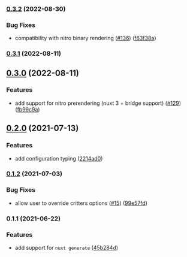 

### [0.3.2](https://github.com/nuxt-modules/critters/compare/0.3.1...0.3.2) (2022-08-30)


### Bug Fixes

* compatibility with nitro binary rendering ([#136](https://github.com/nuxt-modules/critters/issues/136)) ([f63f38a](https://github.com/nuxt-modules/critters/commit/f63f38aa576badad3a8f692e38280de634931e08))

### [0.3.1](https://github.com/nuxt-modules/critters/compare/0.3.0...0.3.1) (2022-08-11)

## [0.3.0](https://github.com/nuxt-modules/critters/compare/0.2.0...0.3.0) (2022-08-11)

### Features

- add support for nitro prerendering (nuxt 3 + bridge support) ([#129](https://github.com/nuxt-modules/critters/issues/129)) ([fb99c9a](https://github.com/nuxt-modules/critters/commit/fb99c9a44eae057c7e9ab096ec83a3ec5d1a8650))

## [0.2.0](https://github.com/nuxt-modules/critters/compare/0.1.2...0.2.0) (2021-07-13)

### Features

- add configuration typing ([2214ad0](https://github.com/nuxt-modules/critters/commit/2214ad07ad3ca1c5ded157a68dda61c161d09817))

### [0.1.2](https://github.com/nuxt-modules/critters/compare/0.1.1...0.1.2) (2021-07-03)

### Bug Fixes

- allow user to override critters options ([#15](https://github.com/nuxt-modules/critters/issues/15)) ([99e57fd](https://github.com/nuxt-modules/critters/commit/99e57fd4448f1109eccdc6c45ef3e66dec24bc92))

### 0.1.1 (2021-06-22)

### Features

- add support for `nuxt generate` ([45b284d](https://github.com/nuxt-modules/critters/commit/45b284d5772842962c8d930687cfe94a81a1c96b))